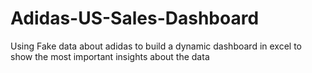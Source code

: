 # Adidas-US-Sales-Dashboard
Using Fake data about adidas to build a dynamic dashboard in excel to show the most important insights about the data
